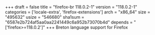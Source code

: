 +++
draft = false
title = "firefox-br 118.0.2-1"
version = "118.0.2-1"
categories = ['locale-extra', 'firefox-extensions']
arch = "x86_64"
size = "495632"
usize = "546680"
sha1sum = "6587e2b724af5aa0aa2241449c6a952b73070b4d"
depends = "['firefox>=118.0.2']"
+++
Breton language support for Firefox